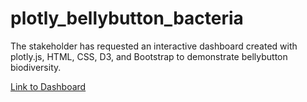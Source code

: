 # plotly_bellybutton_bacteria
The stakeholder has requested an interactive dashboard created with plotly.js, HTML, CSS, D3, and Bootstrap to demonstrate bellybutton biodiversity. 

[Link to Dashboard](https://racheltr248.github.io/plotly_bellybutton_bacteria/)
